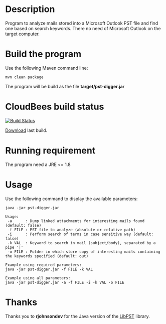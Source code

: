 # Description

Program to analyze mails stored into a Microsoft Outlook PST file and find one based on search keywords.
There no need of Microsoft Outlook on the target computer.

# Build the program

Use the following Maven command line:

`mvn clean package`

The program will be build as the file **target/pst-digger.jar**

# CloudBees build status

[![Build Status](https://righettod.ci.cloudbees.com/buildStatus/icon?job=PSTDigger)](https://righettod.ci.cloudbees.com/job/PSTDigger/)

[Download](https://righettod.ci.cloudbees.com/job/PSTDigger/lastSuccessfulBuild/artifact/target/pst-digger.jar) last build.

# Running requirement

The program need a JRE <= 1.8

# Usage

Use the following command to display the available parameters:

`java -jar pst-digger.jar`

```
Usage:
 -a      : Dump linked attachments for interesting mails found (default: false)
 -f FILE : PST file to analyze (absolute or relative path)
 -i      : Perform search of terms in case sensitive way (default: false)
 -k VAL  : Keyword to search in mail (subject/body), separated by a pipe '|'
 -o FILE : Folder in which store copy of interesting mails containing the keywords specified (default: out)

Example using required parameters:
java -jar pst-digger.jar -f FILE -k VAL

Example using all parameters:
java -jar pst-digger.jar -a -f FILE -i -k VAL -o FILE
```

# Thanks

Thanks you to **rjohnsondev** for the Java version of the [LibPST](https://github.com/rjohnsondev/java-libpst) library.





 

